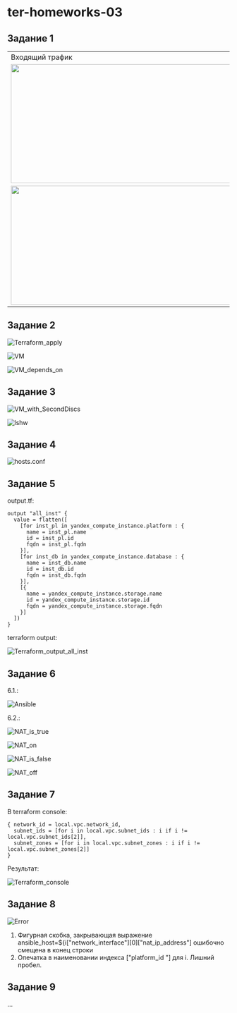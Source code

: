 # ter-homeworks-03

## Задание 1

<table>
  <tr>
    <td>Входящий трафик</td>
    <td>Исходящий трафик</td>
  </tr>
  <tr>
    <td><img src="./pictures/1_SG_1_in.png" width=890 height=270></td>
    <td><img src="./pictures/1_SG_1_out.png" width=890 height=270></td>
  </tr>
  <tr>
    <td><img src="./pictures/1_SG_2_in.png" width=890 height=270></td>
    <td><img src="./pictures/1_SG_2_out.png" width=890 height=270></td>
  </tr>
 </table>

## Задание 2

![Terraform_apply](./pictures/2_Terraform_apply.png)

![VM](./pictures/2_VM.png)

![VM_depends_on](./pictures/2_Depends_on.png)

## Задание 3

![VM_with_SecondDiscs](./pictures/3_VM_with_SecondDiscs.png)

![lshw](./pictures/3_lshw.png)

## Задание 4

![hosts.conf](./pictures/4_cat_hosts_conf.png)

## Задание 5

output.tf:

```
output "all_inst" {
  value = flatten([
    [for inst_pl in yandex_compute_instance.platform : {
      name = inst_pl.name
      id = inst_pl.id
      fqdn = inst_pl.fqdn
    }],
    [for inst_db in yandex_compute_instance.database : {
      name = inst_db.name
      id = inst_db.id
      fqdn = inst_db.fqdn
    }],
    [{
      name = yandex_compute_instance.storage.name
      id = yandex_compute_instance.storage.id
      fqdn = yandex_compute_instance.storage.fqdn
    }]
  ])
}
```

terraform output:

![Terraform_output_all_inst](./pictures/5_Terraform_output_all_inst.png)

## Задание 6

6.1.:

![Ansible](./pictures/6_Ansible.png)

6.2.:

![NAT_is_true](./pictures/6_NAT_is_true.png)

![NAT_on](./pictures/6_NAT_on.png)

![NAT_is_false](./pictures/6_NAT_is_false.png)

![NAT_off](./pictures/6_NAT_off.png)

## Задание 7

В terraform console:

```
{ network_id = local.vpc.network_id, 
  subnet_ids = [for i in local.vpc.subnet_ids : i if i != local.vpc.subnet_ids[2]],
  subnet_zones = [for i in local.vpc.subnet_zones : i if i != local.vpc.subnet_zones[2]] 
}
```

Результат:

![Terraform_console](./pictures/7_Terraform_console.png)

## Задание 8

![Error](./pictures/8_Error.png)

1. Фигурная скобка, закрывающая выражение ansible_host=${i["network_interface"][0]["nat_ip_address"] ошибочно смещена в конец строки
2. Опечатка в наименовании индекса ["platform_id "] для i. Лишний пробел.

## Задание 9

...
